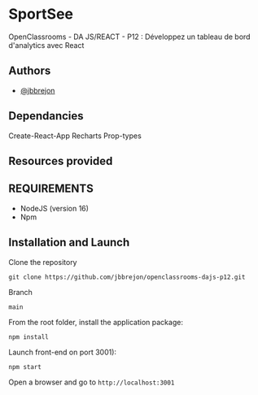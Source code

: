 
# SportSee

OpenClassrooms - DA JS/REACT - P12 : Développez un tableau de bord d'analytics avec React


## Authors

- [@jbbrejon](https://github.com/jbbrejon)


## Dependancies

Create-React-App
Recharts
Prop-types

## Resources provided

## REQUIREMENTS

- NodeJS (version 16)
- Npm


## Installation and Launch

Clone the repository

`git clone https://github.com/jbbrejon/openclassrooms-dajs-p12.git`

Branch

`main`

From the root folder, install the application package:

`npm install`

Launch front-end on port 3001):

`npm start`

Open a browser and go to `http://localhost:3001`
